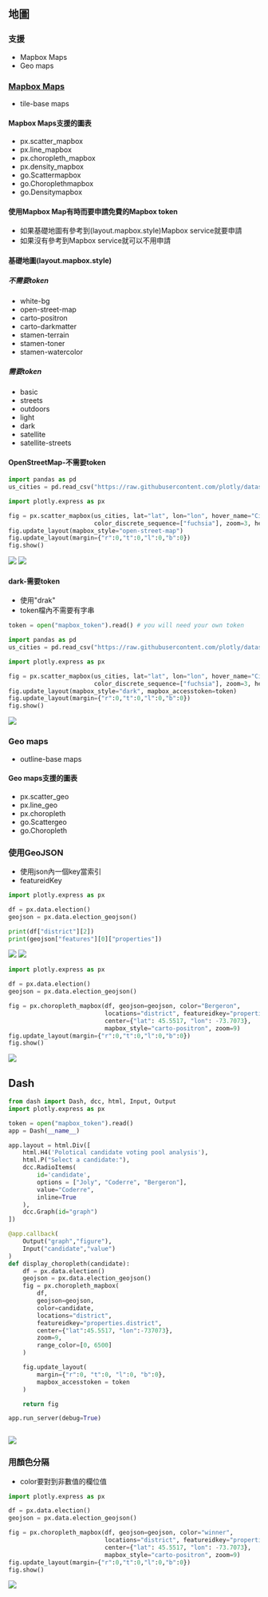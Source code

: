 ## 地圖
### 支援
- Mapbox Maps
- Geo maps

### [Mapbox Maps](https://mapbox.com/)
- tile-base maps

#### Mapbox Maps支援的圖表
- px.scatter_mapbox
- px.line_mapbox
- px.choropleth_mapbox
- px.density_mapbox
- go.Scattermapbox
- go.Choroplethmapbox
- go.Densitymapbox

#### 使用Mapbox Map有時而要申請免費的Mapbox token
- 如果基礎地圖有參考到(layout.mapbox.style)Mapbox service就要申請
- 如果沒有參考到Mapbox service就可以不用申請

#### 基礎地圖(layout.mapbox.style)
##### 不需要token
- white-bg
- open-street-map
- carto-positron
- carto-darkmatter
- stamen-terrain
- stamen-toner
- stamen-watercolor

##### 需要token
- basic
- streets
- outdoors
- light
- dark
- satellite
- satellite-streets

#### OpenStreetMap-不需要token

```python
import pandas as pd
us_cities = pd.read_csv("https://raw.githubusercontent.com/plotly/datasets/master/us-cities-top-1k.csv")

import plotly.express as px

fig = px.scatter_mapbox(us_cities, lat="lat", lon="lon", hover_name="City", hover_data=["State", "Population"],
                        color_discrete_sequence=["fuchsia"], zoom=3, height=300)
fig.update_layout(mapbox_style="open-street-map")
fig.update_layout(margin={"r":0,"t":0,"l":0,"b":0})
fig.show()
```

![](./images/pic1.png)
![](./images/pic2.png)

#### dark-需要token
- 使用"drak"
- token檔內不需要有字串

```python
token = open("mapbox_token").read() # you will need your own token

import pandas as pd
us_cities = pd.read_csv("https://raw.githubusercontent.com/plotly/datasets/master/us-cities-top-1k.csv")

import plotly.express as px

fig = px.scatter_mapbox(us_cities, lat="lat", lon="lon", hover_name="City", hover_data=["State", "Population"],
                        color_discrete_sequence=["fuchsia"], zoom=3, height=300)
fig.update_layout(mapbox_style="dark", mapbox_accesstoken=token)
fig.update_layout(margin={"r":0,"t":0,"l":0,"b":0})
fig.show()
```

![](./images/pic3.png)



### Geo maps
- outline-base maps

#### Geo maps支援的圖表
- px.scatter_geo
- px.line_geo
- px.choropleth
- go.Scattergeo
- go.Choropleth



### 使用GeoJSON
- 使用json內一個key當索引
- featureidKey

```python
import plotly.express as px

df = px.data.election()
geojson = px.data.election_geojson()

print(df["district"][2])
print(geojson["features"][0]["properties"])
```

![](./images/pic4.png)
![](./images/pic5.png)

```python
import plotly.express as px

df = px.data.election()
geojson = px.data.election_geojson()

fig = px.choropleth_mapbox(df, geojson=geojson, color="Bergeron",
                           locations="district", featureidkey="properties.district",
                           center={"lat": 45.5517, "lon": -73.7073},
                           mapbox_style="carto-positron", zoom=9)
fig.update_layout(margin={"r":0,"t":0,"l":0,"b":0})
fig.show()
```

![](./images/pic6.png)

## Dash

```python
from dash import Dash, dcc, html, Input, Output
import plotly.express as px

token = open("mapbox_token").read()
app = Dash(__name__)

app.layout = html.Div([
    html.H4('Polotical candidate voting pool analysis'),
    html.P("Select a candidate:"),
    dcc.RadioItems(
        id='candidate',
        options = ["Joly", "Coderre", "Bergeron"],
        value="Coderre",
        inline=True
    ),
    dcc.Graph(id="graph")
])

@app.callback(
    Output("graph","figure"),
    Input("candidate","value")
)
def display_choropleth(candidate):
    df = px.data.election()
    geojson = px.data.election_geojson()
    fig = px.choropleth_mapbox(
        df,
        geojson=geojson,
        color=candidate,
        locations="district",
        featureidkey="properties.district",
        center={"lat":45.5517, "lon":-737073},
        zoom=9,
        range_color=[0, 6500]
    )

    fig.update_layout(
        margin={"r":0, "t":0, "l":0, "b":0},
        mapbox_accesstoken = token
    )

    return fig

app.run_server(debug=True)



```

![](./images/pic7.png)

### 用顏色分隔

- color要對到非數值的欄位值

```python
import plotly.express as px

df = px.data.election()
geojson = px.data.election_geojson()

fig = px.choropleth_mapbox(df, geojson=geojson, color="winner",
                           locations="district", featureidkey="properties.district",
                           center={"lat": 45.5517, "lon": -73.7073},
                           mapbox_style="carto-positron", zoom=9)
fig.update_layout(margin={"r":0,"t":0,"l":0,"b":0})
fig.show()
```

![](./images/pic8.png)
